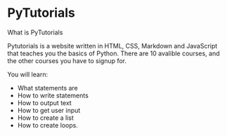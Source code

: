 # PyTutorials

What is PyTutorials

Pytutorials is a website written in HTML, CSS, Markdown and JavaScript that teaches you the basics of Python.
There are 10 avalible courses, and the other courses you have to signup for.

You will learn:
* What statements are
* How to write statements
* How to output text
* How to get user input
* How to create a list
* How to create loops.
